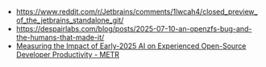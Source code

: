 - https://www.reddit.com/r/Jetbrains/comments/1lwcah4/closed_preview_of_the_jetbrains_standalone_git/
- https://despairlabs.com/blog/posts/2025-07-10-an-openzfs-bug-and-the-humans-that-made-it/
- [Measuring the Impact of Early-2025 AI on Experienced Open-Source Developer Productivity - METR](https://metr.org/blog/2025-07-10-early-2025-ai-experienced-os-dev-study/)